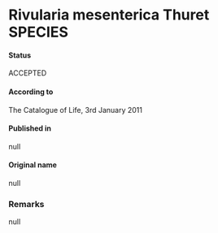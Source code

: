 # Rivularia mesenterica Thuret SPECIES

#### Status
ACCEPTED

#### According to
The Catalogue of Life, 3rd January 2011

#### Published in
null

#### Original name
null

### Remarks
null